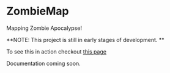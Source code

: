 # ZombieMap
Mapping Zombie Apocalypse!

**NOTE: This project is still in early stages of development. **

To see this in action checkout [this page](http://www.alexanderclines.com/ZombieMap/)

Documentation coming soon.
